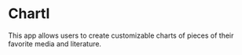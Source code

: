 # Chartl
This app allows users to create customizable charts of pieces of their favorite media and literature.
